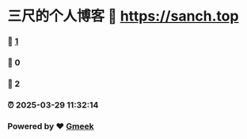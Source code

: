 # 三尺的个人博客 :link: https://sanch.top 
### :page_facing_up: [1](https://sanch.top/tag.html) 
### :speech_balloon: 0 
### :hibiscus: 2 
### :alarm_clock: 2025-03-29 11:32:14 
### Powered by :heart: [Gmeek](https://github.com/Meekdai/Gmeek)
